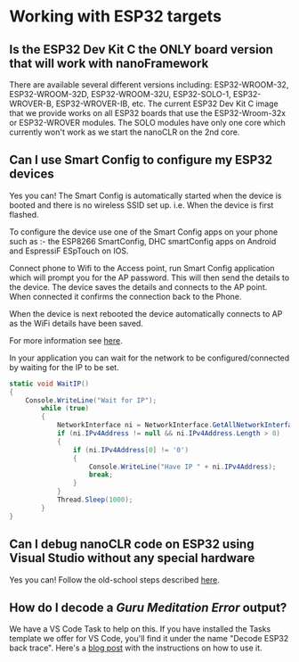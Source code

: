# Working with ESP32 targets

## Is the ESP32 Dev Kit C the ONLY board version that will work with nanoFramework

There are available several different versions including: ESP32-WROOM-32, ESP32-WROOM-32D, ESP32-WROOM-32U, ESP32-SOLO-1, ESP32-WROVER-B, ESP32-WROVER-IB, etc.
The current ESP32 Dev Kit C image that we provide works on all ESP32 boards that use the ESP32-Wroom-32x or ESP32-WROVER modules. The SOLO modules have only one core which currently won't work as we start the nanoCLR on the 2nd core.

## Can I use Smart Config to configure my ESP32 devices

Yes you can! The Smart Config is automatically started when the device is booted and there is no wireless SSID set up. i.e. When the device is first flashed.

To configure the device use one of the Smart Config apps on your phone such as :- the ESP8266 SmartConfig, DHC smartConfig apps on Android and EspressiF ESpTouch on IOS.

Connect phone to Wifi to the Access point, run Smart Config application which will prompt you for the AP password.
This will then send the details to the device. The device saves the details and connects to the AP point. When connected it confirms the connection back to the Phone.

When the device is next rebooted the device automatically connects to AP as the WiFi details have been saved.

For more information see [here](https://www.switchdoc.com/2018/06/tutorial-esp32-bc24-provisioning-for-wifi).

In your application you can wait for the network to be configured/connected by waiting for the IP to be set.

```csharp
static void WaitIP()
{
    Console.WriteLine("Wait for IP");
        while (true)
        {
            NetworkInterface ni = NetworkInterface.GetAllNetworkInterfaces()[0];
            if (ni.IPv4Address != null && ni.IPv4Address.Length > 0)
            {
                if (ni.IPv4Address[0] != '0')
                {
                    Console.WriteLine("Have IP " + ni.IPv4Address);
                    break;
                }
            }
            Thread.Sleep(1000);
        }
}
```

## Can I debug nanoCLR code on ESP32 using Visual Studio without any special hardware

Yes you can! Follow the old-school steps described [here](../building/build-esp32.md#debugging-nanoclr-without-special-hardware).

## How do I decode a _Guru Meditation Error_ output?

We have a VS Code Task to help on this. If you have installed the Tasks template we offer for VS Code, you'll find it under the name "Decode ESP32 back trace". Here's a [blog post](https://jsimoesblog.wordpress.com/2022/11/04/decoding-esp32-back-trace/) with the instructions on how to use it.
